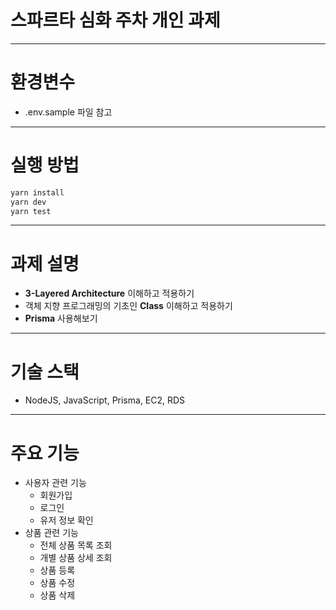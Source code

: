 # 스파르타 심화 주차 개인 과제

---

# 환경변수

- .env.sample 파일 참고

---

# 실행 방법

```bash
yarn install
yarn dev
yarn test
```

---

# 과제 설명

- **3-Layered Architecture** 이해하고 적용하기
- 객체 지향 프로그래밍의 기초인 **Class** 이해하고 적용하기
- **Prisma** 사용해보기

---

# 기술 스택

- NodeJS, JavaScript, Prisma, EC2, RDS

---

# 주요 기능

- 사용자 관련 기능
  - 회원가입
  - 로그인
  - 유저 정보 확인
- 상품 관련 기능
  - 전체 상품 목록 조회
  - 개별 상품 상세 조회
  - 상품 등록
  - 상품 수정
  - 상품 삭제
